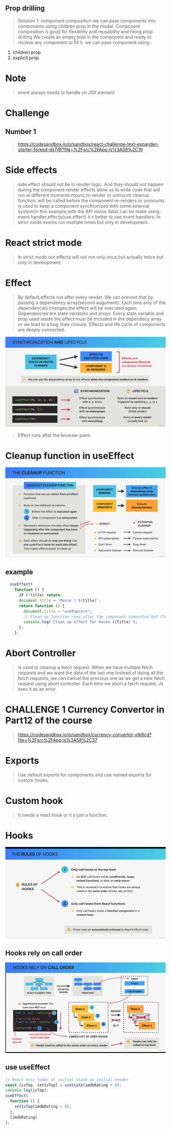 ## Prop drilling

> Solution 1: component composition
> we can pass components into components using children prop in the modal.
> Component composition is good for flexibility and reusability and fixing prop drilling
> We create an empty hole in the component and ready to recieve any component to fill it.
> we can pass component using :

1. children prop
2. explicit prop

# Note

> event always needs to handle on JSX element

# Challenge

## Number 1

> https://codesandbox.io/p/sandbox/react-challenge-text-expander-starter-forked-dx7j8l?file=%2Fsrc%2FApp.js%3A59%2C19

# Side effects

> side effect should not be in render logic. And they should not happen during the component render
> effects allow us to write code that will run at different moments:mount,re-render or unmount
> cleanup function: will be called before the component re-renders or unmounts
> is used to keep a component synchronized with some external system(in this example,with the API movie data)
> can be make using : event handler,effects(use effect)
> it s better to use event handlers.
> In strict mode events run multiple times but only in development.

# React strict mode

> In strict mode our effects will not run only once,but actually twice but only in development.

# Effect

> By default,effects run after every render. We can prevent that by passing a dependency array(second augument).
> Each time amy of the dependencies changes,the effect will be executed again.
> Dependencies are state variables and props.
> Every state variable and prop used inside the effect must be included in the dependecy array or we lead to a bug stale closure.
> Effects and life cycle of components are deeply connected.

![alt text](useeffect-synchronization.png)

> Effect runs after the browser paint.

# Cleanup function in useEffect

![alt text](cleanUp.png)

## example

```js
  useEffect(
    function () {
      if (!title) return;
      document.title = `Movie | ${title}`;
      return function () {
        document.title = "usePopcorn";
        // Clean up function runs after the component unmounted but Closure makes the function remembers all the variables that were present at the time and the place that the function was created
        console.log(`Clean up effect for movie ${title}`);
      };
    },
```

# Abort Controller

> is used to cleanup a fetch request.
> When we have multiple fetch requests and we want the data of the last one.Instead of doing all the fetch requests, we can cancel the previous one as we get a new fetch request using abort controller.
> Each time we abort a fetch request, Js sees it as an error.

# CHALLENGE 1 Currency Convertor in Part12 of the course

> https://codesandbox.io/p/sandbox/currency-convertot-vtk8cd?file=%2Fsrc%2FApp.js%3A58%2C37

# Exports

> Use default exports for components and use named exports for custom hooks.

# Custom hook

> It needs a react hook or it s just a function.

# Hooks

![alt text](ruleOfHooks.png)

## Hooks rely on call order

![alt text](hook-callOrder.png)

## use useEffect

```js
// React only looks at initial state on initial render
const [isTop, setIsTop] = useState(imdbRating > 8);
console.log(isTop);
useEffect(
  function () {
    setIsTop(imdbRating > 8);
  },
  [imdbRating]
);
```
